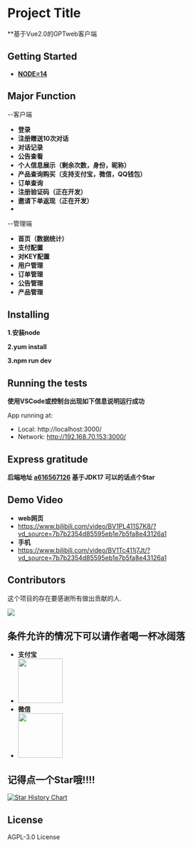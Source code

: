 # **Project Title**
 
**基于Vue2.0的GPTweb客户端
 
## Getting Started  

* [**NODE=14**](golang_install_guide)
  
## Major Function
--客户端  

* **登录**
* **注册赠送10次对话**
* **对话记录**
* **公告查看**
* **个人信息展示（剩余次数，身份，昵称）**
* **产品查询购买（支持支付宝，微信，QQ钱包）**
* **订单查询**
* **注册验证码（正在开发）**
* **邀请下单返现（正在开发）**  
* 
--管理端  

* **首页（数据统计）**
* **支付配置**
* **对KEY配置**
* **用户管理**
* **订单管理**
* **公告管理**
* **产品管理**


 
## Installing
 
**1.安装node**  

**2.yum install**  

**3.npm run dev**  

       
## Running the tests
 
**使用VSCode或控制台出现如下信息说明运行成功**  

App running at:
  - Local:   http://localhost:3000/ 
  - Network: http://192.168.70.153:3000/
 
## Express gratitude
 
 **后端地址 [a616567126](https://github.com/a616567126/GPT-WEB-JAVA) 基于JDK17 可以的话点个Star**  
 
 
 
 ## Demo Video 
 * **web网页**
 * https://www.bilibili.com/video/BV1PL411S7K8/?vd_source=7b7b2354d85595eb1e7b5fa8e43126a1
 * **手机**
 * https://www.bilibili.com/video/BV1Tc411j7Jt/?vd_source=7b7b2354d85595eb1e7b5fa8e43126a1


 
 ## Contributors

这个项目的存在要感谢所有做出贡献的人.

<a href="https://github.com/a616567126/GPT-WEB-CLIENT/graphs/contributors">
<img src="https://contrib.rocks/image?repo=a616567126/GPT-WEB-CLIENT" />
</a>
 
 
## 条件允许的情况下可以请作者喝一杯冰阔落
 * **支付宝**  
 * <img src="https://user-images.githubusercontent.com/43660702/228105535-144d09cd-6326-4c22-b9b9-8c69c299caac.png" width="100px" height="100px">
 * **微信**
 * <img src="https://user-images.githubusercontent.com/43660702/228105188-09c49078-9156-40bc-8327-f2b05c5bc5fa.png" width="100px" height="100px"> 
 
 
## 记得点一个Star哦!!!!


[![Star History Chart](https://api.star-history.com/svg?repos=a616567126/GPT-WEB-CLIENT&type=Timeline)](https://star-history.com/#a616567126/GPT-WEB-CLIENT&Timeline)

## License

AGPL-3.0 License
